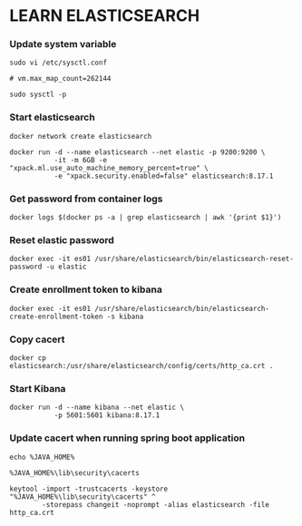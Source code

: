 # LEARN ELASTICSEARCH

### Update system variable
``` code
sudo vi /etc/sysctl.conf

# vm.max_map_count=262144

sudo sysctl -p
```

### Start elasticsearch

``` code
docker network create elasticsearch

docker run -d --name elasticsearch --net elastic -p 9200:9200 \
           -it -m 6GB -e "xpack.ml.use_auto_machine_memory_percent=true" \
           -e "xpack.security.enabled=false" elasticsearch:8.17.1
```
### Get password from container logs

``` code
docker logs $(docker ps -a | grep elasticsearch | awk '{print $1}')
```

### Reset elastic password

``` code
docker exec -it es01 /usr/share/elasticsearch/bin/elasticsearch-reset-password -u elastic
```

### Create enrollment token to kibana

``` code
docker exec -it es01 /usr/share/elasticsearch/bin/elasticsearch-create-enrollment-token -s kibana
```

### Copy cacert

```code
docker cp elasticsearch:/usr/share/elasticsearch/config/certs/http_ca.crt .
```

### Start Kibana

```code
docker run -d --name kibana --net elastic \
           -p 5601:5601 kibana:8.17.1
```

### Update cacert when running spring boot application

```code
echo %JAVA_HOME%

%JAVA_HOME%\lib\security\cacerts

keytool -import -trustcacerts -keystore "%JAVA_HOME%\lib\security\cacerts" ^
        -storepass changeit -noprompt -alias elasticsearch -file http_ca.crt
```

